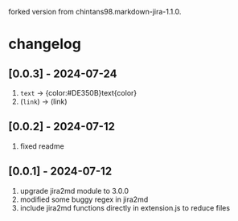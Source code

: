forked version from chintans98.markdown-jira-1.1.0.

# changelog

## [0.0.3] - 2024-07-24

1. `text` -> {color:#DE350B}text{color}
2. (`link`) -> (link)

## [0.0.2] - 2024-07-12

1. fixed readme

## [0.0.1] - 2024-07-12

1. upgrade jira2md module to 3.0.0
2. modified some buggy regex in jira2md
3. include jira2md functions directly in extension.js to reduce files